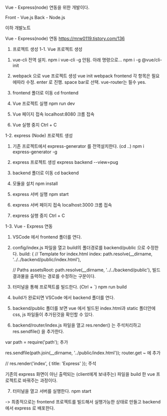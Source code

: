 Vue - Express(node) 연동을 위한 개발이다.

Front - Vue.js
Back - Node.js

이하 개발노트

Vue - Express(node) 연동
https://mrw0119.tistory.com/136

1. 프로젝트 생성
1-1. Vue 프로젝트 생성
1) vue-cli 전역 설치.
npm i vue-cli -g 안됨. 아래 명령으로...
npm i -g @vue/cli-init

2) webpack 으로 vue 프로젝트 생성
vue init webpack frontend
각 항목은 필요에따라 수정. enter 로 진행. space bar로 선택.
vue-router는 필수 yes.

3) frontend 폴더로 이동
cd frontend

4) Vue 프로젝트 실행
npm run dev

5) Vue 페이지 접속
localhost:8080 크롬 접속

6) Vue 실행 중지
Ctrl + C


1-2. express (Node) 프로젝트 생성
1) 기존 프로젝트에서 express-generator 를 전역설치한다.
(cd ..)
npm i express-generator -g

2) express 프로젝트 생성
express backend --view=pug

3) backend 폴더로 이동
cd backend

4) 모듈을 설치
npm install

5) express 서버 실행
npm start

6) express 서버 페이지 접속
localhost:3000 크롬 접속

5) express 실행 중지
Ctrl + C


1-3. Vue - Express 연동
1) VSCode 에서 frontend 폴더를 연다.

2) config/index.js 파일을 열고 build의 폴더경로를 backend/public 으로 수정한다.
build: {
    // Template for index.html
    index: path.resolve(__dirname, '../../backend/public/index.html'),

    // Paths
    assetsRoot: path.resolve(__dirname, '../../backend/public'),
빌드 결과물을 출력하는 경로를 수정하는 구문이다.

3) 터미널을 통해 프로젝트를 빌드한다. (Ctrl + `)
npm run build

4) build가 완료되면 VSCode 에서 backend 폴더를 연다.

5) backend/public 폴더를 보면 vue 에서 빌드된 index.html과 
static 폴더안에 css, js 파일들이 추가된것을 확인할 수 있다.

6) backend/router/index.js 파일을 열고 res.render() 는 주석처리하고 
res.sendfile() 을 추가한다.

var path = require('path'); 추가

res.sendfile(path.join(__dirname, '../public/index.html')); router.get ~ 에 추가

// res.render('index', { title: 'Express' }); 주석

기존의 express 화면이 아닌 출력되는 (client에게 보내주는) 파일을 
build 한 vue 프로젝트로 바꿔주는 과정이다.

7) 터미널을 열고 서버를 실행한다.
npm start

-> 최종적으로는 frontend 프로젝트를 빌드해서 실행가능한 상태로 만들고
backend 에서 express 로 배포한다.
